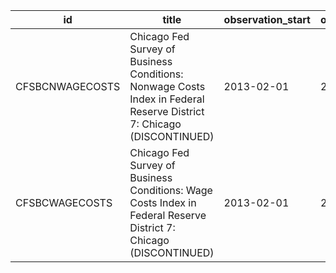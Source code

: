 | id              | title                                                                                                                | observation_start   | observation_end   |
|-----------------|----------------------------------------------------------------------------------------------------------------------|---------------------|-------------------|
| CFSBCNWAGECOSTS | Chicago Fed Survey of Business Conditions: Nonwage Costs Index in Federal Reserve District 7: Chicago (DISCONTINUED) | 2013-02-01          | 2019-09-01        |
| CFSBCWAGECOSTS  | Chicago Fed Survey of Business Conditions: Wage Costs Index in Federal Reserve District 7: Chicago (DISCONTINUED)    | 2013-02-01          | 2019-09-01        |